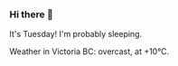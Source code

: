 ### Hi there :wave:

It's Tuesday! I'm probably sleeping.

Weather in Victoria BC: overcast, at +10°C.
